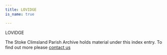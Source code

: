 ```yaml
---
title: LOVIDGE
is_name: true

---
```


LOVIDGE


The Stoke Climsland Parish Archive holds material under this index entry. To find out more please [contact us](/contact/)
